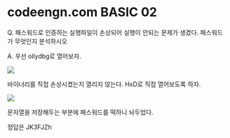 # codeengn.com BASIC 02

Q. 패스워드로 인증하는 실행파일이 손상되어 실행이 안되는 문제가 생겼다. 패스워드가 무엇인지 분석하시오 



A. 우선 ollydbg로 열어보자.

![](./image/02_a.jpg)

바이너리를 직접 손상시켰는지 열리지 않는다. HxD로 직접 열어보도록 하자.

![](./image/02_b.jpg)

문자열을 저장해두는 부분에 패스워드를 떡하니 놔두었다.

정답은 JK3FJZh